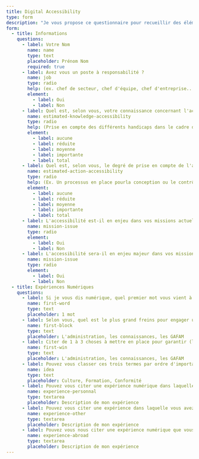 ```yaml
---
title: Digital Accessibility
type: form
description: "Je vous propose ce questionnaire pour recueillir des éléments pour une enquête sur l'accessibilité numérique. Cette enquête a pour but d'avoir un panorama des : enjeux, pistes, manques, possibles,... Afin de savoir comment développer une offre accessibilité numérique, et pouvoir développer cette compétence en interne." 
form:
  - title: Informations
    questions:
      - label: Votre Nom
        name: name
        type: text
        placeholder: Prénom Nom
        required: true
      - label: Avez vous un poste à responsabilité ?
        name: job
        type: radio
        help: (ex. chef de secteur, chef d'équipe, chef d'entreprise...)
        element:
          - label: Oui
          - label: Non
      - label: Quel est, selon vous, votre connaissance concernant l'accessibilité numérique ?
        name: estimated-knowledge-accessibility
        type: radio
        help: (Prise en compte des différents handicaps dans le cadre de l'utilisation de services numériques
        element:
          - label: aucune
          - label: réduite
          - label: moyenne
          - label: importante
          - label: total
      - label: Quel est, selon vous, le degré de prise en compte de l'accessibilité numérique dans vos projets ?
        name: estimated-action-accessibility
        type: radio
        help: (Ex. Un processus en place pourla conception ou le contrôle)
        element:
          - label: aucune
          - label: réduite
          - label: moyenne
          - label: importante
          - label: total
      - label: L'accessibilité est-il en enjeu dans vos missions actuelles ?
        name: mission-issue
        type: radio
        element:
          - label: Oui
          - label: Non
      - label: L'accessibilité sera-il en enjeu majeur dans vos missions futures ?
        name: mission-issue
        type: radio
        element:
          - label: Oui
          - label: Non
  - title: Expériences Numériques
    questions:
      - label: Si je vous dis numérique, quel premier mot vous vient à l'esprit ?
        name: first-word
        type: text
        placeholder: 1 mot
      - label: Selon vous, quel est le plus grand freins pour engager une démarche d'accessibilité numérique
        name: first-block
        type: text
        placeholder: L'administration, les connaissances, les GAFAM
      - label: Citer de 1 à 3 choses à mettre en place pour garantir (le plus possible) de prendre en compte les sujets d'inclusion
        name: first-win
        type: text
        placeholder: L'administration, les connaissances, les GAFAM
      - label: Pouvez vous classer ces trois termes par ordre d'importance, dans le cadre d'une politique de transformation (numérique) ?
        name: idea
        type: text
        placeholder: Culture, Formation, Conformité
      - label: Pouvez vous citer une expérience numérique dans laquelle vous avez été bloqué et qui vous a donné l'impression d'être discriminé ?
        name: experience-personnal
        type: textarea
        placeholder: Description de mon expérience
      - label: Pouvez vous citer une expérience dans laquelle vous avez été témoin d'une personne bloquée et qui vous a donné l'impression que cette personne était discriminé ?
        name: experience-other
        type: textarea
        placeholder: Description de mon expérience
      - label: Pouvez vous nous citer une expérience numérique que vous avez vécu dans des pays autre que la France, si possible hors d'Europe ?
        name: experience-abroad
        type: textarea
        placeholder: Description de mon expérience
---
```

  